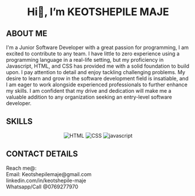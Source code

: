 <h1 align='center'>Hi👋, I’m KEOTSHEPILE MAJE</h1>
<h2>ABOUT ME</h2>
<div>
I'm a Junior Software Developer with a great passion for programming, I am excited to contribute to any team. I have little to zero experience using a programming language in a real-life setting, but my proficiency in Javascript, HTML, and CSS has provided me with a solid foundation to build upon. I pay attention to detail and enjoy tackling challenging problems. My desire to learn and grow in the software development field is insatiable, and I am eager to work alongside experienced professionals to further enhance my skills. I am confident that my drive and dedication will make me a valuable addition to any organization seeking an entry-level software developer.
</div>

<h2>SKILLS</h2>
<div align=center>
  <img src="https://img.icons8.com/color/48/000000/html-5--v1.png" title='HTML'/>
  <img src="https://img.icons8.com/color/48/000000/css3.png" title='CSS'/>
  <img src="https://img.icons8.com/color/48/000000/javascript--v1.png" title='javascript'/>
</div>

<h2>CONTACT DETAILS</h2>
<div>Reach me@:
<div>Email: Keotshepilemaje@gmail.com</div>
<div>linkedin.com/in/keotshepile-maje</div>
<div>Whatsapp/Call @0769277970</div>

